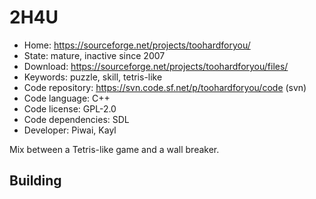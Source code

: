 # 2H4U

- Home: https://sourceforge.net/projects/toohardforyou/
- State: mature, inactive since 2007
- Download: https://sourceforge.net/projects/toohardforyou/files/
- Keywords: puzzle, skill, tetris-like
- Code repository: https://svn.code.sf.net/p/toohardforyou/code (svn)
- Code language: C++
- Code license: GPL-2.0
- Code dependencies: SDL
- Developer: Piwai, Kayl

Mix between a Tetris-like game and a wall breaker.

## Building
